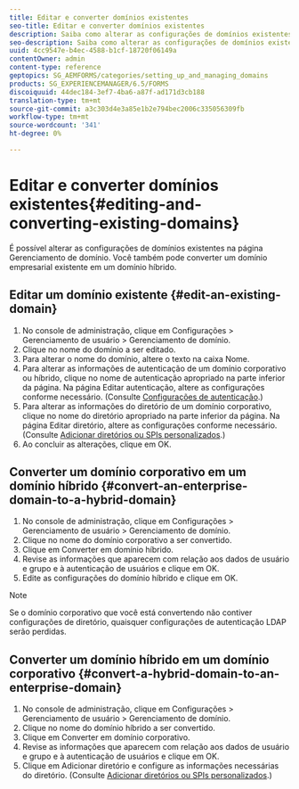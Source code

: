 ```yaml
---
title: Editar e converter domínios existentes
seo-title: Editar e converter domínios existentes
description: Saiba como alterar as configurações de domínios existentes na página Gerenciamento de domínio. Converta um domínio empresarial existente em um domínio híbrido ou vice-versa.
seo-description: Saiba como alterar as configurações de domínios existentes na página Gerenciamento de domínio. Converta um domínio empresarial existente em um domínio híbrido ou vice-versa.
uuid: 4cc9547e-b4ec-4588-b1cf-18720f06149a
contentOwner: admin
content-type: reference
geptopics: SG_AEMFORMS/categories/setting_up_and_managing_domains
products: SG_EXPERIENCEMANAGER/6.5/FORMS
discoiquuid: 44dec184-3ef7-4ba6-a87f-ad171d3cb188
translation-type: tm+mt
source-git-commit: a3c303d4e3a85e1b2e794bec2006c335056309fb
workflow-type: tm+mt
source-wordcount: '341'
ht-degree: 0%

---
```



# Editar e converter domínios existentes{#editing-and-converting-existing-domains}

É possível alterar as configurações de domínios existentes na página Gerenciamento de domínio. Você também pode converter um domínio empresarial existente em um domínio híbrido.

## Editar um domínio existente {#edit-an-existing-domain}

1. No console de administração, clique em Configurações > Gerenciamento de usuário > Gerenciamento de domínio.
1. Clique no nome do domínio a ser editado.
1. Para alterar o nome do domínio, altere o texto na caixa Nome.
1. Para alterar as informações de autenticação de um domínio corporativo ou híbrido, clique no nome de autenticação apropriado na parte inferior da página. Na página Editar autenticação, altere as configurações conforme necessário. (Consulte [Configurações de autenticação](/help/forms/using/admin-help/configuring-authentication-providers.md#authentication-settings).)
1. Para alterar as informações do diretório de um domínio corporativo, clique no nome do diretório apropriado na parte inferior da página. Na página Editar diretório, altere as configurações conforme necessário. (Consulte [Adicionar diretórios ou SPIs personalizados](/help/forms/using/admin-help/configuring-directories.md#adding-directories-or-custom-spis).)
1. Ao concluir as alterações, clique em OK.

## Converter um domínio corporativo em um domínio híbrido {#convert-an-enterprise-domain-to-a-hybrid-domain}

1. No console de administração, clique em Configurações > Gerenciamento de usuário > Gerenciamento de domínio.
1. Clique no nome do domínio corporativo a ser convertido.
1. Clique em Converter em domínio híbrido.
1. Revise as informações que aparecem com relação aos dados de usuário e grupo e à autenticação de usuários e clique em OK.
1. Edite as configurações do domínio híbrido e clique em OK.

>[!NOTE]
>
>Se o domínio corporativo que você está convertendo não contiver configurações de diretório, quaisquer configurações de autenticação LDAP serão perdidas.

## Converter um domínio híbrido em um domínio corporativo {#convert-a-hybrid-domain-to-an-enterprise-domain}

1. No console de administração, clique em Configurações > Gerenciamento de usuário > Gerenciamento de domínio.
1. Clique no nome do domínio híbrido a ser convertido.
1. Clique em Converter em domínio corporativo.
1. Revise as informações que aparecem com relação aos dados de usuário e grupo e à autenticação de usuários e clique em OK.
1. Clique em Adicionar diretório e configure as informações necessárias do diretório. (Consulte [Adicionar diretórios ou SPIs personalizados](/help/forms/using/admin-help/configuring-directories.md#adding-directories-or-custom-spis).)

